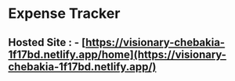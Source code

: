 # Expense Tracker
## Hosted Site : - [https://visionary-chebakia-1f17bd.netlify.app/home](https://visionary-chebakia-1f17bd.netlify.app/)
